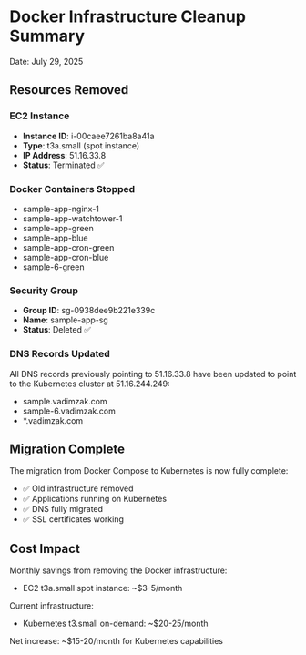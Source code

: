 # Docker Infrastructure Cleanup Summary

Date: July 29, 2025

## Resources Removed

### EC2 Instance
- **Instance ID**: i-00caee7261ba8a41a
- **Type**: t3a.small (spot instance)
- **IP Address**: 51.16.33.8
- **Status**: Terminated ✅

### Docker Containers Stopped
- sample-app-nginx-1
- sample-app-watchtower-1
- sample-app-green
- sample-app-blue
- sample-app-cron-green
- sample-app-cron-blue
- sample-6-green

### Security Group
- **Group ID**: sg-0938dee9b221e339c
- **Name**: sample-app-sg
- **Status**: Deleted ✅

### DNS Records Updated
All DNS records previously pointing to 51.16.33.8 have been updated to point to the Kubernetes cluster at 51.16.244.249:
- sample.vadimzak.com
- sample-6.vadimzak.com
- *.vadimzak.com

## Migration Complete

The migration from Docker Compose to Kubernetes is now fully complete:
- ✅ Old infrastructure removed
- ✅ Applications running on Kubernetes
- ✅ DNS fully migrated
- ✅ SSL certificates working

## Cost Impact

Monthly savings from removing the Docker infrastructure:
- EC2 t3a.small spot instance: ~$3-5/month

Current infrastructure:
- Kubernetes t3.small on-demand: ~$20-25/month

Net increase: ~$15-20/month for Kubernetes capabilities